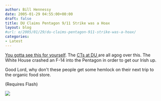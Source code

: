 ```yaml
---
author: Bill Hennessy
date: 2005-01-29 04:55:00+00:00
draft: false
title: DU Claims Pentagon 9/11 Strike was a Hoax
layout: blog
#url: e/2005/01/29/du-claims-pentagon-911-strike-was-a-hoax/
categories:
- Latest
---
```


[You gotta see this for yourself](https://www.pentagonstrike.co.uk/flash.htm). The [CTs at DU ](https://www.democraticunderground.com)are all agog over this. The White House crashed an F-14 into the Pentagon in order to get our Irish up.




Good Lord, why don't these people get some hemlock on their next trip to the organic food store. 




(Requires Flash)

![](https://blog.billhennessy.com/aggbug.aspx?PostID=956)

